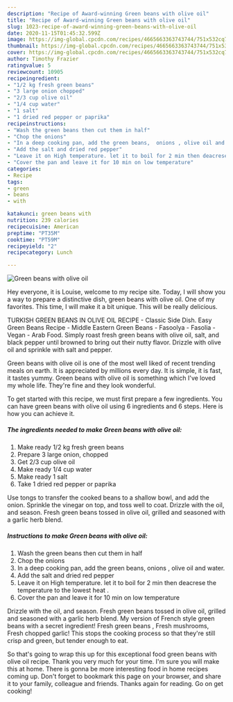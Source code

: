 ```yaml
---
description: "Recipe of Award-winning Green beans with olive oil"
title: "Recipe of Award-winning Green beans with olive oil"
slug: 1023-recipe-of-award-winning-green-beans-with-olive-oil
date: 2020-11-15T01:45:32.599Z
image: https://img-global.cpcdn.com/recipes/4665663363743744/751x532cq70/green-beans-with-olive-oil-recipe-main-photo.jpg
thumbnail: https://img-global.cpcdn.com/recipes/4665663363743744/751x532cq70/green-beans-with-olive-oil-recipe-main-photo.jpg
cover: https://img-global.cpcdn.com/recipes/4665663363743744/751x532cq70/green-beans-with-olive-oil-recipe-main-photo.jpg
author: Timothy Frazier
ratingvalue: 5
reviewcount: 10905
recipeingredient:
- "1/2 kg fresh green beans"
- "3 large onion chopped"
- "2/3 cup olive oil"
- "1/4 cup water"
- "1 salt"
- "1 dried red pepper or paprika"
recipeinstructions:
- "Wash the green beans then cut them in half"
- "Chop the onions"
- "In a deep cooking pan, add the green beans,  onions , olive oil and water."
- "Add the salt and dried red pepper"
- "Leave it on High temperature. let it to boil for 2 min then deacrese the temperature to the lowest heat ."
- "Cover the pan and leave it for 10 min on low temperature"
categories:
- Recipe
tags:
- green
- beans
- with

katakunci: green beans with 
nutrition: 239 calories
recipecuisine: American
preptime: "PT35M"
cooktime: "PT59M"
recipeyield: "2"
recipecategory: Lunch

---
```



![Green beans with olive oil](https://img-global.cpcdn.com/recipes/4665663363743744/751x532cq70/green-beans-with-olive-oil-recipe-main-photo.jpg)

Hey everyone, it is Louise, welcome to my recipe site. Today, I will show you a way to prepare a distinctive dish, green beans with olive oil. One of my favorites. This time, I will make it a bit unique. This will be really delicious.

TURKISH GREEN BEANS IN OLIVE OIL RECIPE - Classic Side Dish. Easy Green Beans Recipe - Middle Eastern Green Beans - Fasoolya - Fasolia - Vegan - Arab Food. Simply roast fresh green beans with olive oil, salt, and black pepper until browned to bring out their nutty flavor. Drizzle with olive oil and sprinkle with salt and pepper.

Green beans with olive oil is one of the most well liked of recent trending meals on earth. It is appreciated by millions every day. It is simple, it is fast, it tastes yummy. Green beans with olive oil is something which I've loved my whole life. They're fine and they look wonderful.


To get started with this recipe, we must first prepare a few ingredients. You can have green beans with olive oil using 6 ingredients and 6 steps. Here is how you can achieve it.

<!--inarticleads1-->

##### The ingredients needed to make Green beans with olive oil:

1. Make ready 1/2 kg fresh green beans
1. Prepare 3 large onion, chopped
1. Get 2/3 cup olive oil
1. Make ready 1/4 cup water
1. Make ready 1 salt
1. Take 1 dried red pepper or paprika


Use tongs to transfer the cooked beans to a shallow bowl, and add the onion. Sprinkle the vinegar on top, and toss well to coat. Drizzle with the oil, and season. Fresh green beans tossed in olive oil, grilled and seasoned with a garlic herb blend. 

<!--inarticleads2-->

##### Instructions to make Green beans with olive oil:

1. Wash the green beans then cut them in half
1. Chop the onions
1. In a deep cooking pan, add the green beans,  onions , olive oil and water.
1. Add the salt and dried red pepper
1. Leave it on High temperature. let it to boil for 2 min then deacrese the temperature to the lowest heat .
1. Cover the pan and leave it for 10 min on low temperature


Drizzle with the oil, and season. Fresh green beans tossed in olive oil, grilled and seasoned with a garlic herb blend. My version of French style green beans with a secret ingredient! Fresh green beans , Fresh mushrooms, Fresh chopped garlic! This stops the cooking process so that they&#39;re still crisp and green, but tender enough to eat. 

So that's going to wrap this up for this exceptional food green beans with olive oil recipe. Thank you very much for your time. I'm sure you will make this at home. There is gonna be more interesting food in home recipes coming up. Don't forget to bookmark this page on your browser, and share it to your family, colleague and friends. Thanks again for reading. Go on get cooking!
